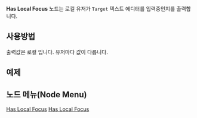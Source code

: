 <languages></languages>

**Has Local Focus** 노드는 로컬 유저가 `Target` 텍스트 에디터를
입력중인지를 출력합니다.

## 사용방법

출력값은 로컬 입니다. 유저마다 값이 다릅니다.

## 예제

## 노드 메뉴(Node Menu)

[Has Local Focus](Category:Protoflux{{#translation:}} "wikilink") [Has
Local Focus](Category:Protoflux:UI{{#translation:}} "wikilink")